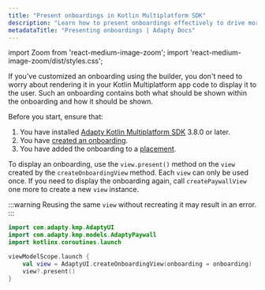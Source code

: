 ```yaml
---
title: "Present onboardings in Kotlin Multiplatform SDK"
description: "Learn how to present onboardings effectively to drive more conversions."
metadataTitle: "Presenting onboardings | Adapty Docs"
---
```


import Zoom from 'react-medium-image-zoom';
import 'react-medium-image-zoom/dist/styles.css';

If you've customized an onboarding using the builder, you don't need to worry about rendering it in your Kotlin Multiplatform app code to display it to the user. Such an onboarding contains both what should be shown within the onboarding and how it should be shown.

Before you start, ensure that:

1. You have installed [Adapty Kotlin Multiplatform SDK](sdk-installation-kotlin-multiplatform.md) 3.8.0 or later.
2. You have [created an onboarding](create-onboarding.md).
3. You have added the onboarding to a [placement](placements.md).

To display an onboarding, use the `view.present()` method on the `view` created by the `createOnboardingView` method. Each `view` can only be used once. If you need to display the onboarding again, call `createPaywallView` one more to create a new `view` instance.

:::warning
Reusing the same `view` without recreating it may result in an error.
:::

```kotlin showLineNumbers title="Kotlin Multiplatform"
import com.adapty.kmp.AdaptyUI
import com.adapty.kmp.models.AdaptyPaywall
import kotlinx.coroutines.launch

viewModelScope.launch {
    val view = AdaptyUI.createOnboardingView(onboarding = onboarding)
    view?.present()
}
```